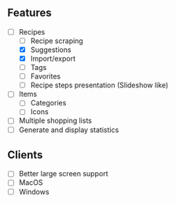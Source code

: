 ## Features
- [ ] Recipes
    - [ ] Recipe scraping
    - [x] Suggestions
    - [x] Import/export
    - [ ] Tags
    - [ ] Favorites
    - [ ] Recipe steps presentation (Slideshow like)
- [ ] Items
    - [ ] Categories
    - [ ] Icons
- [ ] Multiple shopping lists
- [ ] Generate and display statistics

## Clients
- [ ] Better large screen support
- [ ] MacOS
- [ ] Windows